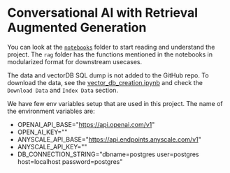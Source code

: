 # Conversational AI with Retrieval Augmented Generation

You can look at the [`notebooks`](https://github.com/balachidam21/rag-llm/tree/main/notebooks) folder to start reading and understand the project. The `rag` folder has the functions mentioned in the notebooks in modularized format for downstream usecases.

The data and vectorDB SQL dump is not added to the GitHub repo. To download the data, see the [vector_db_creation.ipynb](https://github.com/balachidam21/rag-llm/blob/main/notebooks/vector_db_creation.ipynb) and check the `Download Data` and `Index Data` section.


We have few env variables setup that are used in this project. The name of the environment variables are:
- OPENAI_API_BASE="https://api.openai.com/v1"
- OPEN_AI_KEY=""
- ANYSCALE_API_BASE="https://api.endpoints.anyscale.com/v1"
- ANYSCALE_API_KEY=""
- DB_CONNECTION_STRING="dbname=postgres user=postgres host=localhost password=postgres"
